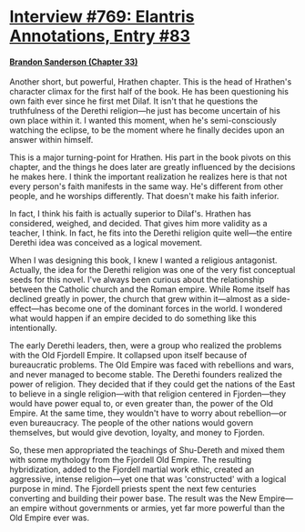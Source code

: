 # [Interview #769: Elantris Annotations, Entry #83](https://www.theoryland.com/intvmain.php?i=769#83)

#### [Brandon Sanderson (Chapter 33)](http://www.brandonsanderson.com/annotation/46/Elantris-Chapter-33)

Another short, but powerful, Hrathen chapter. This is the head of Hrathen's character climax for the first half of the book. He has been questioning his own faith ever since he first met Dilaf. It isn't that he questions the truthfulness of the Derethi religion—he just has become uncertain of his own place within it. I wanted this moment, when he's semi-consciously watching the eclipse, to be the moment where he finally decides upon an answer within himself.

This is a major turning-point for Hrathen. His part in the book pivots on this chapter, and the things he does later are greatly influenced by the decisions he makes here. I think the important realization he realizes here is that not every person's faith manifests in the same way. He's different from other people, and he worships differently. That doesn't make his faith inferior.

In fact, I think his faith is actually superior to Dilaf's. Hrathen has considered, weighed, and decided. That gives him more validity as a teacher, I think. In fact, he fits into the Derethi religion quite well—the entire Derethi idea was conceived as a logical movement.

When I was designing this book, I knew I wanted a religious antagonist. Actually, the idea for the Derethi religion was one of the very fist conceptual seeds for this novel. I've always been curious about the relationship between the Catholic church and the Roman empire. While Rome itself has declined greatly in power, the church that grew within it—almost as a side-effect—has become one of the dominant forces in the world. I wondered what would happen if an empire decided to do something like this intentionally.

The early Derethi leaders, then, were a group who realized the problems with the Old Fjordell Empire. It collapsed upon itself because of bureaucratic problems. The Old Empire was faced with rebellions and wars, and never managed to become stable. The Derethi founders realized the power of religion. They decided that if they could get the nations of the East to believe in a single religion—with that religion centered in Fjorden—they would have power equal to, or even greater than, the power of the Old Empire. At the same time, they wouldn't have to worry about rebellion—or even bureaucracy. The people of the other nations would govern themselves, but would give devotion, loyalty, and money to Fjorden.

So, these men appropriated the teachings of Shu-Dereth and mixed them with some mythology from the Fjordell Old Empire. The resulting hybridization, added to the Fjordell martial work ethic, created an aggressive, intense religion—yet one that was 'constructed' with a logical purpose in mind. The Fjordell priests spent the next few centuries converting and building their power base. The result was the New Empire—an empire without governments or armies, yet far more powerful than the Old Empire ever was.


